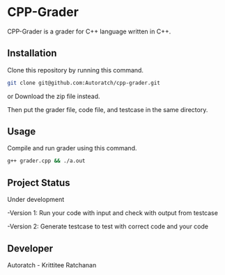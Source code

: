 # CPP-Grader

CPP-Grader is a grader for C++ language written in C++.

## Installation

Clone this repository by running this command.
```bash
git clone git@github.com:Autoratch/cpp-grader.git
```
or Download the zip file instead.

Then put the grader file, code file, and testcase in the same directory.

## Usage

Compile and run grader using this command.
```bash
g++ grader.cpp && ./a.out
```

## Project Status

Under development

-Version 1: Run your code with input and check with output from testcase

-Version 2: Generate testcase to test with correct code and your code 

## Developer
Autoratch - Krittitee Ratchanan
